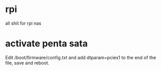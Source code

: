 # rpi
all shit for rpi nas

# activate penta sata
Edit /boot/firmware/config.txt and add dtparam=pciex1 to the end of the file, save and reboot.


#
#
#
#
#
#
#
#
